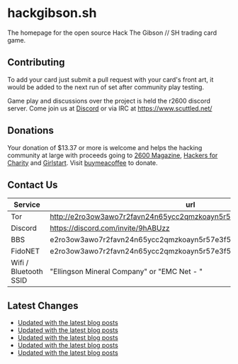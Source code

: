 # hackgibson.sh
The homepage for the open source Hack The Gibson // SH trading card game.


## Contributing

To add your card just submit a pull request with your card's front art, it would be added to the next run of set after community play testing.

Game play and discussions over the project is held the r2600 discord server. Come join us at [Discord](https://discord.com/invite/9hABUzz) or via IRC at https://www.scuttled.net/


## Donations

Your donation of $13.37 or more is welcome and helps the hacking community at large with proceeds going to [2600 Magazine](https://2600.com/), [Hackers for Charity](https://hackersforcharity.org) and [Girlstart](https://girlstart.org).  Visit [buymeacoffee](https://www.buymeacoffee.com/hackgibson.sh) to donate.


## Contact Us

Service | url
-|-
Tor | http://e2ro3ow3awo7r2favn24n65ycc2qmzkoayn5r57e3f56nvjwdcgg32ad.onion
Discord | https://discord.com/invite/9hABUzz
BBS | e2ro3ow3awo7r2favn24n65ycc2qmzkoayn5r57e3f56nvjwdcgg32ad.onion:23
FidoNET | e2ro3ow3awo7r2favn24n65ycc2qmzkoayn5r57e3f56nvjwdcgg32ad.onion:24554
Wifi / Bluetooth SSID | "Ellingson Mineral Company" or "EMC Net - <fidonet address>"

## Latest Changes
<!-- BLOG-POST-LIST:START -->
- [Updated with the latest blog posts](https://github.com/DFW2600/hackgibson.sh/commit/d37302498c8ac1848bad4a7f7b6bb574b5e72cc4)
- [Updated with the latest blog posts](https://github.com/DFW2600/hackgibson.sh/commit/8c3c634118404404bb680e3dcb16270930501701)
- [Updated with the latest blog posts](https://github.com/DFW2600/hackgibson.sh/commit/09b84415dff4dd2a27dd4ad24c3729ff7a6c6a71)
- [Updated with the latest blog posts](https://github.com/DFW2600/hackgibson.sh/commit/c809abd1e63438b04bd40c117d5af9380e9b6e42)
- [Updated with the latest blog posts](https://github.com/DFW2600/hackgibson.sh/commit/851bb26942dcac005cbe1f5b781a3df7548c752c)
<!-- BLOG-POST-LIST:END -->
